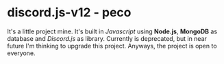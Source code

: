 # discord.js-v12 - peco
It's a little project mine. It's built in _Javascript_ using **Node.js**, **MongoDB** as database and *Discord.js* as library. Currently is deprecated, but in near future I'm thinking to upgrade this project. Anyways, the project is open to everyone.
